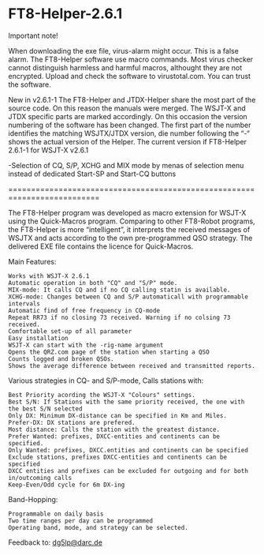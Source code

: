 # FT8-Helper-2.6.1
Important note!

When downloading the exe file, virus-alarm might occur. This is a false alarm. The FT8-Helper software use macro commands. Most virus checker cannot distinguish harmless and harmful macros, althought they are not encrypted. Upload and check the software to virustotal.com. You can trust the software.

New in v2.6.1-1 
The FT8-Helper and JTDX-Helper share the most part of the source code. On this reason the manuals were merged. The WSJT-X and JTDX specific parts are marked accordingly. On this occasion the version numbering of the software has been changed. The first part of the number identifies the matching WSJTX/JTDX version, die number following the “-“ shows the actual version of the Helper. The current version if FT8-Helper 2.6.1-1 for WSJT-X v2.6.1

-Selection of CQ, S/P, XCHG and MIX mode by menas of selection menu instead of dedicated Start-SP and Start-CQ buttons
   

==========================================================================

The FT8-Helper program was developed as macro extension for WSJT-X using the Quick-Macros program. Comparing to other FT8-Robot programs, the FT8-Helper is more “intelligent”, it interprets the received messages of WSJTX and acts according to the own pre-programmed QSO strategy. The delivered EXE file contains the licence for Quick-Macros.

Main Features:

    Works with WSJT-X 2.6.1
    Automatic operation in both "CQ" and "S/P" mode.
    MIX-mode: It calls CQ and if no CQ calling statin is available.
    XCHG-mode: Changes between CQ and S/P automaticall with programmable intervals
    Automatic find of free frequency in CQ-mode
    Repeat RR73 if no closing 73 received. Warning if no colsing 73 received.
    Comfortable set-up of all parameter
    Easy installation
    WSJT-X can start with the -rig-name argument
    Opens the QRZ.com page of the station when starting a QSO
    Counts logged and broken QSOs.
    Shows the average difference between received and transmitted reports.

Various strategies in CQ- and S/P-mode, Calls stations with:

    Best Priority acording the WSJT-X "Colours" settings.
    Best S/N: If Stations with the same priority received, the one with the best S/N selected
    Only DX: Minimum DX-distance can be specified in Km and Miles.
    Prefer-DX: DX stations are prefered.
    Most distance: Calls the station with the greatest distance.
    Prefer Wanted: prefixes, DXCC-entities and continents can be specified.
    Only Wanted: prefixes, DXCC.entities and continents can be specified
    Exclude stations, prefixes DXCC-entities and continents can be specified
    DXCC entities and prefixes can be excluded for outgoing and for both in/outcoming calls
    Keep-Even/Odd cycle for 6m DX-ing

Band-Hopping:

    Programmable on daily basis
    Two time ranges per day can be programmed
    Operating band, mode, and strategy can be selected.

Feedback to: dg5lp@darc.de
